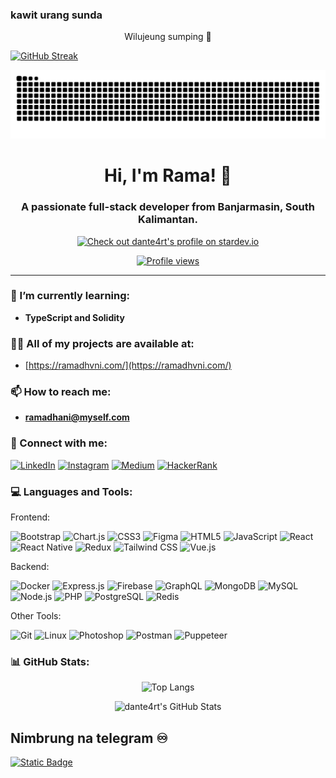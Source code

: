 ### kawit urang sunda
<!---
Rextouin-R/Rextouin-R is a ✨ special ✨ repository because its `README.md` (this file) appears on your GitHub profile.
You can click the Preview link to take a look at your changes.
--->
<p align="center">
Wilujeung sumping 👋
</p>

<a href="https://git.io/streak-stats"><img src="https://streak-stats.demolab.com?user=Rextouin-R&theme=algolia&locale=su" alt="GitHub Streak" /></a>
</p>
<picture align="center">
  <source media="(prefers-color-scheme: dark)" srcset="https://raw.githubusercontent.com/recitativonika/Rextouin-R/output/github-contribution-grid-snake-dark.svg">
  <source media="(prefers-color-scheme: light)" srcset="https://raw.githubusercontent.com/recitativonika/recitativonika/output/github-contribution-grid-snake.svg">
  <img alt="github contribution grid snake animation" src="https://raw.githubusercontent.com/recitativonika/recitativonika/output/github-contribution-grid-snake.svg">
</picture>



<h1 align="center">Hi, I'm Rama! 👋</h1>
<h3 align="center">A passionate full-stack developer from Banjarmasin, South Kalimantan.</h3>

<p align="center">
  <a href="https://stardev.io/developers/dante4rt"><img alt="Check out dante4rt's profile on stardev.io" src="https://stardev.io/developers/dante4rt/badge/languages/country.svg" /></a>
</p>

<p align="center">
  <a href="https://github.com/dante4rt"><img src="https://komarev.com/ghpvc/?username=dante4rt&style=flat-square" alt="Profile views"/></a>
</p>

---

### 🌱 I’m currently learning:
- **TypeScript and Solidity**

### 👨‍💻 All of my projects are available at:
- [https://ramadhvni.com/](https://ramadhvni.com/)

### 📫 How to reach me:
- **ramadhani@myself.com**

### 🤝 Connect with me:
<p align="left">
  <a href="https://linkedin.com/in/ramadhvni" target="_blank"><img src="https://img.shields.io/badge/-LinkedIn-%230077B5?style=flat&logo=linkedin&logoColor=white" alt="LinkedIn"/></a>
  <a href="https://instagram.com/ramadhvni" target="_blank"><img src="https://img.shields.io/badge/-Instagram-%23E4405F?style=flat&logo=instagram&logoColor=white" alt="Instagram"/></a>
  <a href="https://medium.com/@dntyk" target="_blank"><img src="https://img.shields.io/badge/-Medium-%2312100E?style=flat&logo=medium&logoColor=white" alt="Medium"/></a>
  <a href="https://www.hackerrank.com/rxmxdhxni" target="_blank"><img src="https://img.shields.io/badge/-HackerRank-%232EC866?style=flat&logo=hackerrank&logoColor=white" alt="HackerRank"/></a>
</p>

### 💻 Languages and Tools:
Frontend:
<p align="left"> <img src="https://img.shields.io/badge/-Bootstrap-%23563D7C?style=flat&logo=bootstrap&logoColor=white" alt="Bootstrap"/> <img src="https://img.shields.io/badge/-Chart.js-%23FF6384?style=flat&logo=chart.js&logoColor=white" alt="Chart.js"/> <img src="https://img.shields.io/badge/-CSS3-%231572B6?style=flat&logo=css3&logoColor=white" alt="CSS3"/> <img src="https://img.shields.io/badge/-Figma-%23F24E1E?style=flat&logo=figma&logoColor=white" alt="Figma"/> <img src="https://img.shields.io/badge/-HTML5-%23E34F26?style=flat&logo=html5&logoColor=white" alt="HTML5"/> <img src="https://img.shields.io/badge/-JavaScript-%23F7DF1E?style=flat&logo=javascript&logoColor=black" alt="JavaScript"/> <img src="https://img.shields.io/badge/-React-%2361DAFB?style=flat&logo=react&logoColor=black" alt="React"/> <img src="https://img.shields.io/badge/-React_Native-%2361DAFB?style=flat&logo=react&logoColor=black" alt="React Native"/> <img src="https://img.shields.io/badge/-Redux-%23764ABC?style=flat&logo=redux&logoColor=white" alt="Redux"/> <img src="https://img.shields.io/badge/-Tailwind_CSS-%2338B2AC?style=flat&logo=tailwindcss&logoColor=white" alt="Tailwind CSS"/> <img src="https://img.shields.io/badge/-Vue.js-%234FC08D?style=flat&logo=vue.js&logoColor=white" alt="Vue.js"/> </p>
Backend:
<p align="left"> <img src="https://img.shields.io/badge/-Docker-%232496ED?style=flat&logo=docker&logoColor=white" alt="Docker"/> <img src="https://img.shields.io/badge/-Express.js-%23000000?style=flat&logo=express&logoColor=white" alt="Express.js"/> <img src="https://img.shields.io/badge/-Firebase-%23039BE5?style=flat&logo=firebase&logoColor=white" alt="Firebase"/> <img src="https://img.shields.io/badge/-GraphQL-%23E10098?style=flat&logo=graphql&logoColor=white" alt="GraphQL"/> <img src="https://img.shields.io/badge/-MongoDB-%2347A248?style=flat&logo=mongodb&logoColor=white" alt="MongoDB"/> <img src="https://img.shields.io/badge/-MySQL-%234479A1?style=flat&logo=mysql&logoColor=white" alt="MySQL"/> <img src="https://img.shields.io/badge/-Node.js-%23339933?style=flat&logo=node.js&logoColor=white" alt="Node.js"/> <img src="https://img.shields.io/badge/-PHP-%23777BB4?style=flat&logo=php&logoColor=white" alt="PHP"/> <img src="https://img.shields.io/badge/-PostgreSQL-%23336791?style=flat&logo=postgresql&logoColor=white" alt="PostgreSQL"/> <img src="https://img.shields.io/badge/-Redis-%23DC382D?style=flat&logo=redis&logoColor=white" alt="Redis"/> </p>
Other Tools:
<p align="left"> <img src="https://img.shields.io/badge/-Git-%23F05032?style=flat&logo=git&logoColor=white" alt="Git"/> <img src="https://img.shields.io/badge/-Linux-%23FCC624?style=flat&logo=linux&logoColor=black" alt="Linux"/> <img src="https://img.shields.io/badge/-Photoshop-%2331A8FF?style=flat&logo=adobephotoshop&logoColor=white" alt="Photoshop"/> <img src="https://img.shields.io/badge/-Postman-%23FF6C37?style=flat&logo=postman&logoColor=white" alt="Postman"/> <img src="https://img.shields.io/badge/-Puppeteer-%2340B5A4?style=flat&logo=puppeteer&logoColor=white" alt="Puppeteer"/> </p>


### 📊 GitHub Stats:

<p align="center">
  <img src="https://github-readme-stats.vercel.app/api/top-langs/?username=dante4rt&theme=algolia&layout=compact" alt="Top Langs"/>
</p>

<p align="center">
  <img src="https://github-readme-stats.vercel.app/api?username=dante4rt&show_icons=true&theme=algolia" alt="dante4rt's GitHub Stats"/>
</p>

## Nimbrung na telegram  ♾︎ 
[![Static Badge](https://img.shields.io/badge/Telegram-Airdrop◾unlimited-Link?style=for-the-badge&logo=Telegram&logoColor=white&logoSize=auto&color=blue)](https://t.me/UNLXairdop)
